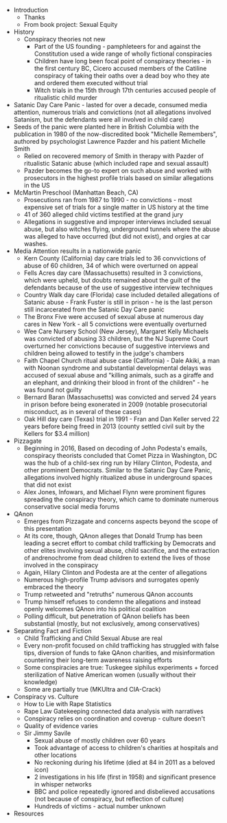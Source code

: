 * Introduction
  * Thanks
  * From book project: Sexual Equity
* History
  * Conspiracy theories not new
    * Part of the US founding - pamphleteers for and against the Constitution used a wide range of wholly fictional conspiracies
    * Children have long been focal point of conspiracy theories - in the first century BC, Cicero accused members of the Catiline conspiracy of taking their oaths over a dead boy who they ate and ordered them executed without trial
    * Witch trials in the 15th through 17th centuries accused people of ritualistic child murder
* Satanic Day Care Panic - lasted for over a decade, consumed media attention, numerous trials and convictions (not all allegations involved Satanism, but the defendants were all involved in child care)
* Seeds of the panic were planted here in British Columbia with the publication in 1980 of the now-discredited book "Michelle Remembers", authored by psychologist Lawrence Pazder and his patient Michelle Smith
  * Relied on recovered memory of Smith in therapy with Pazder of ritualistic Satanic abuse (which included rape and sexual assault)
  * Pazder becomes the go-to expert on such abuse and worked with prosecutors in the highest profile trials based on similar allegations in the US
* McMartin Preschool (Manhattan Beach, CA)
  * Prosecutions ran from 1987 to 1990 - no convictions - most expensive set of trials for a single matter in US history at the time
  * 41 of 360 alleged child victims testified at the grand jury
  * Allegations in suggestive and improper interviews included sexual abuse, but also witches flying, underground tunnels where the abuse was alleged to have occurred (but did not exist), and orgies at car washes.
* Media Attention results in a nationwide panic
  * Kern County (California) day care trials led to 36 convvictions of abuse of 60 children, 34 of which were overturned on appeal
  * Fells Acres day care (Massachusetts) resulted in 3 convictions, which were upheld, but doubts remained about the guilt of the defendants because of the use of suggestive interview techniques
  * Country Walk day care (Florida) case included detailed allegations of Satanic abuse - Frank Fuster is still in prison - he is the last person still incarcerated from the Satanic Day Care panic
  * The Bronx Five were accused of sexual abuse at numerous day cares in New York - all 5 convictions were eventually overturned
  * Wee Care Nursery School (New Jersey), Margaret Kelly Michaels was convicted of abusing 33 children, but the NJ Supreme Court overturned her convictions because of suggestive interviews and children being allowed to testify in the judge's chambers
  * Faith Chapel Church ritual abuse case (California) - Dale Akiki, a man with Noonan syndrome and substantial developmental delays was accused of sexual abuse and "killing animals, such as a giraffe and an elephant, and drinking their blood in front of the children" - he was found not guilty
  * Bernard Baran (Massachusetts) was convicted and served 24 years in prison before being exonerated in 2009 (notable prosecutorial misconduct, as in several of these cases)
  * Oak Hill day care (Texas) trial in 1991 - Fran and Dan Keller served 22 years before being freed in 2013 (county settled civil suit by the Kellers for $3.4 million)
* Pizzagate
  * Beginning in 2016, Based on decoding of John Podesta's emails, conspiracy theorists concluded that Comet Pizza in Washington, DC was the hub of a child-sex ring run by Hilary Clinton, Podesta, and other prominent Democrats. Similar to the Satanic Day Care Panic, allegations involved highly ritualized abuse in underground spaces that did not exist
  * Alex Jones, Infowars, and Michael Flynn were prominent figures spreading the conspiracy theory, which came to dominate numerous conservative social media forums
* QAnon
  * Emerges from Pizzagate and concerns aspects beyond the scope of this presentation
  * At its core, though, QAnon alleges that Donald Trump has been leading a secret effort to combat child trafficking by Democrats and other elites involving sexual abuse, child sacrifice, and the extraction of andrenochrome from dead children to extend the lives of those involved in the conspiracy
  * Again, Hilary Clinton and Podesta are at the center of allegations
  * Numerous high-profile Trump advisors and surrogates openly embraced the theory
  * Trump retweeted and "retruths" numerous QAnon accounts
  * Trump himself refuses to condemn the allegations and instead openly welcomes QAnon into his political coalition
  * Polling difficult, but penetration of QAnon beliefs has been substantial (mostly, but not exclusively, among conservatives)
* Separating Fact and Fiction
  * Child Trafficking and Child Sexual Abuse are real
  * Every non-profit focused on child trafficking has struggled with false tips, diversion of funds to fake QAnon charities, and misinformation countering their long-term awareness raising efforts
  * Some conspiracies are true: Tuskegee siphilus experiments + forced sterilization of Native American women (usually without their knowledge)
  * Some are partially true (MKUltra and CIA-Crack)
* Conspiracy vs. Culture
  * How to Lie with Rape Statistics
  * Rape Law Gatekeeping connected data analysis with narratives
  * Conspiracy relies on coordination and coverup - culture doesn't
  * Quality of evidence varies
  * Sir Jimmy Savile
    * Sexual abuse of mostly children over 60 years
    * Took advantage of access to children's charities at hospitals and other locations
    * No reckoning during his lifetime (died at 84 in 2011 as a beloved icon)
    * 2 investigations in his life (first in 1958) and significant presence in whisper networks
    * BBC and police repeatedly ignored and disbelieved accusations (not because of conspiracy, but reflection of culture)
    * Hundreds of victims - actual number unknown
* Resources